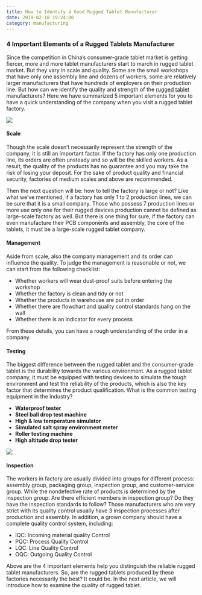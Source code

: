 ```yaml
---
title: How to Identify a Good Rugged Tablet Manufacturer
date: 2019-02-18 19:24:00
category: manufacturing
---
```


### 4 Important Elements of a Rugged Tablets Manufacturer

Since the competition in China’s consumer-grade tablet market is getting fiercer, more and more tablet manufacturers start to march in rugged tablet market. But they vary in scale and quality. Some are the small workshops that have only one assembly line and dozens of workers, some are relatively larger manufacturers that have hundreds of employers on their production line. But how can we identify the quality and strength of the [rugged tablet](https://www.ruggedt.com/rugged-tablet-computer/) manufacturers? Here we have summarized 5 important elements for you to have a quick understanding of the company when you visit a rugged tablet factory.

![](/images/1.png)

<!-- more -->

#### Scale

Though the scale doesn’t necessarily represent the strength of the company, it is still an important factor. If the factory has only one production line, its orders are often unsteady and so will be the skilled workers. As a result, the quality of the products has no guarantee and you may take the risk of losing your deposit. For the sake of product quality and financial security, factories of medium scales and above are recommended.

Then the next question will be: how to tell the factory is large or not? Like what we’ve mentioned, if a factory has only 1 to 2 production lines, we can be sure that it is a small company. Those who possess 7 production lines or more use only one for their rugged devices production cannot be defined as large-scale factory as well. But there is one thing for sure, if the factory can even manufacture their PCB components and assembly, the core of the tablets, it must be a large-scale rugged tablet company.

#### Management

Aside from scale, also the company management and its order can influence the quality. To judge the management is reasonable or not, we can start from the following checklist:
- Whether workers will wear dust-proof suits before entering the workshop
- Whether the factory is clean and tidy or not
- Whether the products in warehouse are put in order
- Whether there are flowchart and quality control standards hang on the wall 
- Whether there is an indicator for every process

From these details, you can have a rough understanding of the order in a company.

#### Testing

The biggest difference between the rugged tablet and the consumer-grade tablet is the durability towards the various environment. As a rugged tablet company, it must be equipped with testing devices to simulate the tough environment and test the reliability of the products, which is also the key factor that determines the product qualification. What is the common testing equipment in the industry?
- **Waterproof tester**
- **Steel ball drop test machine**
- **High & low temperature simulator**
- **Simulated salt spray environment meter**
- **Roller testing machine**
- **High altitude drop tester**

![](/images/2.png)

#### Inspection

The workers in factory are usually divided into groups for different process: assembly group, packaging group, inspection group, and customer-service group. While the nondefective rate of products is determined by the inspection group. Are there efficient members in inspection group? Do they have the inspection standards to follow? Those manufacturers who are very strict with its quality control usually have 3 inspection processes after production and assembly. In addition, a grown company should have a complete quality control system, including:
- IQC: Incoming material quality Control
- PQC: Process Quality Control
- LQC: Line Quality Control
- OQC: Outgoing Quality Control

Above are the 4 important elements help you distinguish the reliable rugged tablet manufacturers. So, are the rugged tablets produced by these factories necessarily the best? It could be. In the next article, we will introduce how to examine the quality of rugged tablet.

